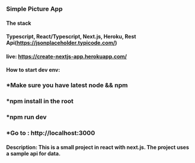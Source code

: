 ### Simple Picture App
#### The stack 
#### Typescript, React/Typescript, Next.js, Heroku, Rest Api(https://jsonplaceholder.typicode.com/)
#### live: https://create-nextjs-app.herokuapp.com/
#### How to start dev env: 
### *Make sure you have latest node && npm
### *npm install in the root
### *npm run dev 
### *Go to : http://localhost:3000

#### Description: This is a small project in react with next.js. The project uses a sample api for data.
